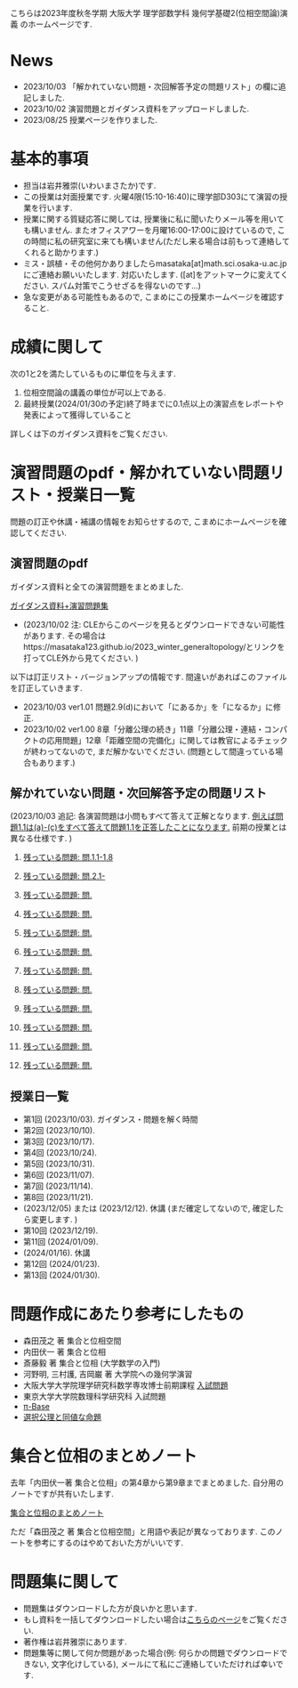 

 こちらは2023年度秋冬学期 大阪大学 理学部数学科 幾何学基礎2(位相空間論)演義 のホームページです.
 
# News
- 2023/10/03 「解かれていない問題・次回解答予定の問題リスト」の欄に追記しました. 
- 2023/10/02 演習問題とガイダンス資料をアップロードしました. 
- 2023/08/25 授業ページを作りました.

# 基本的事項

- 担当は岩井雅崇(いわいまさたか)です.
- この授業は対面授業です. 火曜4限(15:10-16:40)に理学部D303にて演習の授業を行います. 
- 授業に関する質疑応答に関しては, 授業後に私に聞いたりメール等を用いても構いません. またオフィスアワーを月曜16:00-17:00に設けているので, この時間に私の研究室に来ても構いません(ただし来る場合は前もって連絡してくれると助かります.)
- ミス・誤植・その他何かありましたらmasataka[at]math.sci.osaka-u.ac.jpにご連絡お願いいたします. 対応いたします. ([at]をアットマークに変えてください. スパム対策でこうせざるを得ないのです...)
- 急な変更がある可能性もあるので, こまめにこの授業ホームページを確認すること.

# 成績に関して
次の1と2を満たしているものに単位を与えます.

1. 位相空間論の講義の単位が可以上である. 
2. 最終授業(2024/01/30の予定)終了時までに0.1点以上の演習点をレポートや発表によって獲得していること

詳しくは下のガイダンス資料をご覧ください. 

<!--
# 成績に関して
次の1と2を満たしているものに単位を与えます.

1. 位相空間論の講義の単位が可以上である. 
2. 最終授業(2024/01/30の予定)までに0.1点以上の演習点(後述)を獲得していること

なお演習の成績は"講義の成績"+"演習点"×(点数補正係数)でつける予定です. 点数補正係数は実数かつ全員の成績から定まる係数です. 
## 演習点に関して
演習点を稼ぐには次の方法があります.
1. レポート(2回)を解く. レポートの出来により0.1点以上の演習点が与えられる. 
2. 配布した演習問題を解き, その解答を黒板を用いて発表する. その場合の演習点は「解いた問題の難易度」と「発表の仕方・解答の方法」などから定まります. 

なお2の方が演習点は高めに設定しております. 

## 1. レポートに関して

- 基本的には中間試験や期末試験の対策のための基本的な問題を出します. それらの試験の時期に締め切りを設けます. 
- レポート問題は演習問題の中から出す予定です. ・がついてる問題(後述)からしか出さない予定です

中間レポートは10-11月に, 期末レポートは12-1月に詳細を言う予定です. 


ただし2の条件を達成できないものには別途救済レポートを課して2を達成したものとすることがある. 
- 英語問題を答える際には英語を和訳してください. なお解答は日本語で行っても良い.

- 演習問題の難易度は一定ではない. 難しい問題と英語問題を解いた場合は成績に加点を行う. 
- 原則的に第n回授業には第n回以下の演習問題を解くことができます. (つまり第3回授業には第1,2,3回の演習問題を解くことができます.). ただし全員の総意が得られた場合はこの限りではない.(なお今回は第2-4回の演習問題となっているので, 第4回授業まではこれらの問題を解くことができます.)


## 2. 黒板を用いた発表に関して
発表のルールは次のとおりです.
- 問題の解答を黒板に書いて発表してください. 正答だった場合その問題はそれ以降解答できなくなります. 不正解だった場合他の人に解答権が移ります. そのため授業が始まる前にある程度は演習問題をあらかじめ解いておいて発表できる状態にしておいてください.
- 複数人が解答したい問題があるときは平和的な手段で解答者を決めます. 
- 発表方法があまりにも悪い場合(教科書丸写しなど)は減点します. 

演習問題に関する注意点は次のとおりです. 
-  <u>演習問題は適当に出しているので, 全部解く必要はないです. 現時点で解けない問題も複数あります. </u>
- 演習問題の難易度は一定ではないです. 問題番号の上に・や＊などの記号が書いてありますがこれは次を意味します.
1. ・がついてる問題は解けないといけない問題です.ある程度授業を理解している人は他の人に解答を譲ってください.
2.  何もついてない問題は普通の問題です. . ちょっと考えれば解ける範疇に収まっている(はずです).
3.  ＊問題や＊＊問題は難しそうな問題です. ちょっと難しい問題から激ムズの問題まであります. 私やTAが解けない問題もあります. 基本的に解かせる気はなく自由気ままに出しております.
- 難易度が高い問題ほど演習点も高いです.  

また次に関してご協力をお願いいたします.
- 発表後, スマホ等で黒板にある解答を撮影しても構いません. (ただし黒板のみを撮影してください) 理由としては私の方で解答を用意してないからです. 解答者も撮影のご協力お願いします. 
- 板書は他人が読めるように, 文字の大きさ・綺麗さ・板書の量に配慮してください. 字は汚くてもいいので, 最低限読めるようにしてください. (私は文字を綺麗に板書できないので, 相当汚い字でも読むことはできますが...)

## よくわからない人に向けてのヒント
1. 単位だけ欲しい人は一回も黒板で発表せずにレポートだけを提出してください. さらに位相空間論の講義の試験で可以上をもらってください. それで演義の成績の単位ももらえます. (講義の試験が良ければ演義の成績も良いです.)
2. ちょっと欲張りな人は・がついている問題や何もついてない問題を黒板で発表してください. なお・がついている問題が全て解ければ, 講義の試験の単位は(おそらく)もらえると思います.
3. 意欲のある人は難しい問題など色々解いてください. そのほうが私は楽しいです. 
-->

# 演習問題のpdf・解かれていない問題リスト・授業日一覧
問題の訂正や休講・補講の情報をお知らせするので, こまめにホームページを確認してください.

## 演習問題のpdf 
ガイダンス資料と全ての演習問題をまとめました. 

[ガイダンス資料+演習問題集](https://masataka123.github.io/2023_winter_generaltopology/material/0_位相問題集.pdf)

- (2023/10/02 注: CLEからこのページを見るとダウンロードできない可能性があります. その場合はhttps://masataka123.github.io/2023_winter_generaltopology/とリンクを打ってCLE外から見てください. )

以下は訂正リスト・バージョンアップの情報です. 間違いがあればこのファイルを訂正していきます.  
- 2023/10/03 ver1.01 問題2.9(d)において「にあるか」を「になるか」に修正. 
- 2023/10/02 ver1.00 8章「分離公理の続き」11章「分離公理・連結・コンパクトの応用問題」12章「距離空間の完備化」に関しては教官によるチェックが終わってないので, まだ解かないでください. (問題として間違っている場合もあります.)

## 解かれていない問題・次回解答予定の問題リスト

(2023/10/03 追記: 各演習問題は小問もすべて答えて正解となります.  <u>例えば問題1.1は(a)-(c)をすべて答えて問題1.1を正答したことになります.</u> 前期の授業とは異なる仕様です. )

1. <u>残っている問題: 問.1.1-1.8</u>

2. <u>残っている問題: 問.2.1-</u>

3. <u>残っている問題: 問.</u>

4. <u>残っている問題: 問.</u>

5. <u>残っている問題: 問.</u>

6. <u>残っている問題: 問.</u>

1. <u>残っている問題: 問.</u>

2. <u>残っている問題: 問.</u>

3. <u>残っている問題: 問.</u>

4. <u>残っている問題: 問.</u>

5. <u>残っている問題: 問.</u>

6. <u>残っている問題: 問.</u>




## 授業日一覧
- 第1回 (2023/10/03). ガイダンス・問題を解く時間
- 第2回 (2023/10/10). 
- 第3回 (2023/10/17).  
- 第4回 (2023/10/24).  
- 第5回 (2023/10/31).  
- 第6回 (2023/11/07). 
- 第7回 (2023/11/14). 
- 第8回 (2023/11/21). 
- (2023/12/05) または (2023/12/12). 休講 (まだ確定してないので, 確定したら変更します. )
- 第10回 (2023/12/19). 
- 第11回 (2024/01/09). 
-  (2024/01/16). 休講
- 第12回 (2024/01/23). 
- 第13回 (2024/01/30). 

<!--

- 第0回 (2023/10/03).  ガイダンス [ガイダンスの資料](https://github.com/masataka123/2023_winter_generaltopology/blob/master/material/0_ガイダンス資料.pdf)

- 第1回 (2023/10/03).   ユークリッド空間と距離空間の復習 [第1回演習問題](https://github.com/masataka123/2023_winter_generaltopology/blob/master/material/0_ガイダンス資料.pdf)

- 第2回 (2023/10/10).  開集合系と近傍系 

- 第3回 (2023/10/17).  位相空間の部分集合

- 第4回 (2023/10/24).  連続写像と相対位相

- 第5回 (2023/10/31).  直積位相

- 第6回 (2023/11/07).  商位相

- 第7回 (2023/11/14).  分離公理

- 第8回 (2023/11/21).  可算公理

- 第9回 (2023/12/05).  分離公理と連続関数

- 第10回 (2023/12/12). 距離付け可能性

- 第11回 (2023/12/19). 連結性

- 第12回 (2024/01/09). コンパクト性

- 第13回 (2024/01/16). コンパクト空間の性質

- 第14回 (2024/01/23). 距離空間の位相

- 第15回 (2024/01/30). 距離空間の完備性
-->
<!--
[上の演習問題全てを集めたpdf](https://github.com/masataka123/2023_summer_complex/blob/master/material/0_複素解析続論_演習問題.pdf)

[第8回から第12回授業の動画](https://www.youtube.com/playlist?list=PLZDOK-K3OuvDpXKHjdAxJUy5ts6HPCeoB)
[第8回から第12回授業黒板](https://github.com/masataka123/2021_summer/blob/master/material/0_第八回から第十二回の授業黒板.pdf)
[第8回から第12回授業の資料](https://github.com/masataka123/2021_summer/blob/master/material/0_第八回から第十二回の資料.pdf)
-->

# 問題作成にあたり参考にしたもの
- 森田茂之 著 集合と位相空間
- 内田伏一 著 集合と位相
- 斎藤毅 著 集合と位相 (大学数学の入門)
- 河野明, 三村護, 吉岡巌 著 大学院への幾何学演習
- 大阪大学大学院理学研究科数学専攻博士前期課程 [入試問題](http://www.math.sci.osaka-u.ac.jp/inshi/)
- 東京大学大学院数理科学研究科 入試問題
-  [π-Base](https://topology.jdabbs.com)
- [選択公理と同値な命題](http://alg-d.com/math/ac/)


# 集合と位相のまとめノート

去年「内田伏一著 集合と位相」の第4章から第9章までまとめました. 自分用のノートですが共有いたします. 

[集合と位相のまとめノート](https://masataka123.github.io/2023_winter_generaltopology/material/0_集合と位相まとめ.pdf) 


ただ「森田茂之 著 集合と位相空間」と用語や表記が異なっております. このノートを参考にするのはやめておいた方がいいです. 

# 問題集に関して

- 問題集はダウンロードした方が良いかと思います.
- もし資料を一括してダウンロードしたい場合は[こちらのページ](https://github.com/masataka123/2023_winter_generaltopology/tree/master/material)をご覧ください.
- 著作権は岩井雅崇にあります. 
- 問題集等に関して何か問題があった場合(例: 何らかの問題でダウンロードできない, 文字化けしている), メールにて私にご連絡していただければ幸いです.


<!-- 
# 授業動画に関して
- 動画を見る際はスピーカーで聴くことをお勧めします.(イヤホンで聴くと時々びっくりすることがあります.)
- 動画の授業はかなり早いペースで進むので, 状況に応じて一時停止等を使うことをお勧めします.
- 動画の概要欄に訂正やリンクなどを貼っていきます.
- 動画の著作権は岩井雅崇にあります.


# その他 
(2020/11/16 時点) 
 ~~のホームページ上で授業資料を見ると日本語が表示されない現象が見られます. 
おそらくgithubの方に問題があるようで, 現状で打つ手はありません. (twitterで調べてみると, 同様の現象があって困っている人がいました. slideshareでも同様の問題が生じていたこともあり, それと同じらしいです. 文字コードによる問題?)
もし何か改善策を知っている方は, メールにてご連絡していただければ幸いです.~~

# 成績の付け方の補足. 
中間レポートと期末レポートでつける予定ですが, 一応上の人にまだ確認中です.
おそらく大丈夫ですが, 急な変更もございますので, このホームページで最新情報を確認して下さい.
他にも上の人からの要請等あった場合は変更がある可能性があるので, こまめに最新情報を確認して下さい.
-->
